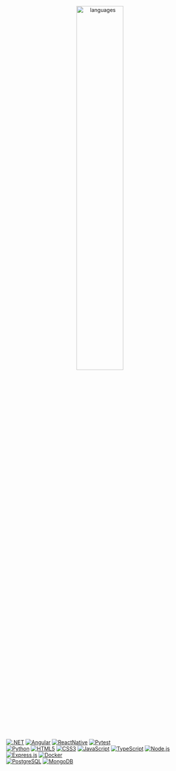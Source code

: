 <!--
repo homepage = https://github.com/anuraghazra/github-readme-stats
themes color = https://github.com/anuraghazra/github-readme-stats/blob/master/themes/README.md
-->

<p align="center" style="margin-bottom: 0px;">
  <img alt="languages" align="center" width="50%" src="https://github-readme-stats.vercel.app/api/top-langs/?username=Rafa-X&layout=compact&theme=vue-dark&card_width=400&langs_count=20" />
</p>

[![.NET](https://img.shields.io/badge/.NET-512BD4?style=for-the-badge&logo=dotnet&logoColor=white)]()
[![Angular](https://img.shields.io/badge/Angular-DD0031?style=for-the-badge&logo=Angular&logoColor=white)]()
[![ReactNative](https://img.shields.io/badge/React-61DAFB?style=for-the-badge&logo=react&logoColor=black)]()
[![Pytest](https://img.shields.io/badge/Pytest-4B8BBE?style=for-the-badge&logo=Pytest&logoColor=white)]()
<br>
[![Python](https://img.shields.io/badge/Python-14354C?style=for-the-badge&logo=python&logoColor=white)]()
[![HTML5](https://img.shields.io/badge/HTML5-E34F26?style=for-the-badge&logo=html5&logoColor=white)]()
[![CSS3](https://img.shields.io/badge/CSS3-1572B6?style=for-the-badge&logo=css3&logoColor=white)]()
[![JavaScript](https://img.shields.io/badge/JavaScript-F7DF1E?style=for-the-badge&logo=javascript&logoColor=gray)]()
[![TypeScript](https://img.shields.io/badge/TypeScript-007ACC?style=for-the-badge&logo=typescript&logoColor=white)]()
[![Node.js](https://img.shields.io/badge/Node.js-43853D?style=for-the-badge&logo=node.js&logoColor=white)]()
[![Express.js](https://img.shields.io/badge/Express-FFFFFF?style=for-the-badge&logo=Express&logoColor=black)]()
[![Docker](https://img.shields.io/badge/Docker-1D63ED?style=for-the-badge&logo=Docker&logoColor=white)]()
<br>
[![PostgreSQL](https://img.shields.io/badge/PostgreSQL-316192?style=for-the-badge&logo=postgresql&logoColor=white)]()
[![MongoDB](https://img.shields.io/badge/MongoDB-4EA94B?style=for-the-badge&logo=mongodb&logoColor=white)]()
